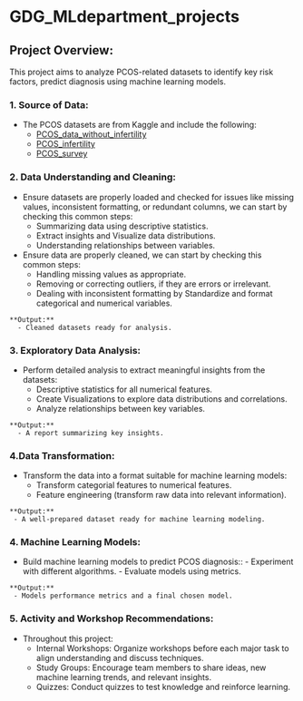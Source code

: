 # GDG_MLdepartment_projects

## Project Overview:
 This project aims to analyze PCOS-related datasets to identify key risk factors, predict diagnosis using machine learning models.

### 1. **Source of Data:**
   - The PCOS datasets are from Kaggle and include the following:
     - [PCOS_data_without_infertility](https://www.kaggle.com/code/psvenom/pcos-a-guide-to-practical-machine-learning-93-5?select=PCOS_data_without_infertility.xlsx)
     - [PCOS_infertility](https://www.kaggle.com/code/psvenom/pcos-a-guide-to-practical-machine-learning-93-5?select=PCOS_infertility.csv)
     - [PCOS_survey](https://www.kaggle.com/datasets/sahilkoli04/pcos2023?select=CLEAN-+PCOS+SURVEY+SPREADSHEET.csv)


### 2. **Data Understanding and Cleaning:**
   - Ensure datasets are properly loaded and checked for issues like missing values, inconsistent formatting, or redundant columns, we can start by checking this common steps:
     - Summarizing data using descriptive statistics.
     - Extract insights and Visualize data distributions.
     - Understanding relationships between variables.
   - Ensure data are properly cleaned, we can start by checking this common steps:  
     - Handling missing values as appropriate.
     - Removing or correcting outliers, if they are errors or irrelevant.
     - Dealing with inconsistent formatting by Standardize and format categorical and numerical variables.

    **Output:**
      - Cleaned datasets ready for analysis. 

### 3. **Exploratory Data Analysis:**
   - Perform detailed analysis to extract meaningful insights from the datasets:
     - Descriptive statistics for all numerical features.
     - Create Visualizations to explore data distributions and correlations.
     - Analyze relationships between key variables. 

    **Output:** 
      - A report summarizing key insights.

### 4.**Data Transformation:**
   - Transform the data into a format suitable for machine learning models:
     - Transform categorial features to numerical features.
     - Feature engineering (transform raw data into relevant information).

    **Output:**
     - A well-prepared dataset ready for machine learning modeling.

### 4. **Machine Learning Models:**
   -  Build machine learning models to predict PCOS diagnosis::
     - Experiment with different algorithms.
     - Evaluate models using metrics.

    **Output:** 
     - Models performance metrics and a final chosen model.
     

### 5. **Activity and Workshop Recommendations:**
   - Throughout this project:
     - Internal Workshops: Organize workshops before each major task to align understanding and discuss techniques.
     - Study Groups: Encourage team members to share ideas, new machine learning trends, and relevant insights.
     - Quizzes: Conduct quizzes to test knowledge and reinforce learning.